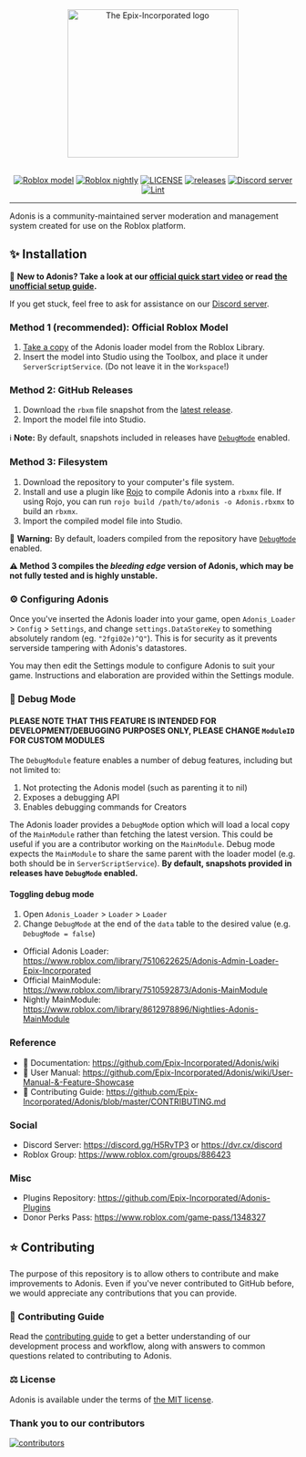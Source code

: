 <div align="center">

<img src="https://repository-images.githubusercontent.com/55325103/2bed6800-bfef-11eb-835b-99b981918623?width=300&height=260" alt="The Epix-Incorporated logo" width="300" height="260">

<div>&nbsp;</div>

[![Roblox model](https://img.shields.io/static/v1?label=roblox&message=model&color=blue&logo=roblox&logoColor=white)](https://www.roblox.com/library/7510622625/ "The offical Adonis admin model.")
[![Roblox nightly](https://img.shields.io/badge/roblox-nightly-blueviolet?logo=roblox)](https://www.roblox.com/library/8612978896/ "The beta testing source code modulescript.")
[![LICENSE](https://img.shields.io/github/license/Epix-Incorporated/Adonis)](https://github.com/Epix-Incorporated/Adonis/blob/master/LICENSE.md "The legal LICENSE governing the usage of the admin system.")
[![releases](https://img.shields.io/github/v/release/Epix-Incorporated/Adonis?label=version)](https://github.com/Epix-Incorporated/Adonis/releases "Downloadable versions of the admin system.")
[![Discord server](https://img.shields.io/discord/81902207070380032?label=discord&logo=discord&logoColor=white)](https://dvr.cx/discord "A Discord server where people can discuss Adonis related stuff and talk.")
[![Lint](https://github.com/Epix-Incorporated/Adonis/workflows/lint/badge.svg)](https://github.com/Epix-Incorporated/Adonis/actions/workflows/lint.yml "Allows to check if the code of the admin system is valid without errors.")

</div>

---

Adonis is a community-maintained server moderation and management system created for use on the Roblox platform.

<h2 id="install"> ✨ Installation </h2>

📢 **New to Adonis? Take a look at our [official quick start video](https://youtu.be/1f9x9gdxLjw) or read [the unofficial setup guide](https://devforum.roblox.com/t/1535122).**

If you get stuck, feel free to ask for assistance on our [Discord server](https://discord.gg/H5RvTP3).

### Method 1 (recommended): Official Roblox Model

1. [Take a copy](https://www.roblox.com/library/7510622625/) of the Adonis loader model from the Roblox Library.
2. Insert the model into Studio using the Toolbox, and place it under `ServerScriptService`. (Do not leave it in the `Workspace`!)

### Method 2: GitHub Releases

1. Download the `rbxm` file snapshot from the [latest release](https://github.com/Epix-Incorporated/Adonis/releases/latest).
2. Import the model file into Studio.

ℹ️ **Note:** By default, snapshots included in releases have [`DebugMode`](#debug-mode) enabled.

### Method 3: Filesystem

1. Download the repository to your computer's file system.
2. Install and use a plugin like [Rojo](https://rojo.space/) to compile Adonis into a `rbxmx` file.
    If using Rojo, you can run `rojo build /path/to/adonis -o Adonis.rbxmx` to build an `rbxmx`.
3. Import the compiled model file into Studio.

🔐 **Warning:** By default, loaders compiled from the repository have [`DebugMode`](#debug-mode) enabled.

**⚠️ Method 3 compiles the *bleeding edge* version of Adonis, which may be not fully tested and is highly unstable.**

<h3 id="configuring-adonis">⚙️ Configuring Adonis</h3>

Once you've inserted the Adonis loader into your game, open `Adonis_Loader` > `Config` > `Settings`, and change `settings.DataStoreKey` to something absolutely random (eg. `"2fgi02e)^Q"`). This is for security as it prevents serverside tampering with Adonis's datastores.

You may then edit the Settings module to configure Adonis to suit your game. Instructions and elaboration are provided within the Settings module.

<h3 id="debug-mode">🔧 Debug Mode</h3>

#### **PLEASE NOTE THAT THIS FEATURE IS INTENDED FOR DEVELOPMENT/DEBUGGING PURPOSES ONLY, PLEASE CHANGE `ModuleID` FOR CUSTOM MODULES**
The `DebugModule` feature enables a number of debug features, including but not limited to:

1. Not protecting the Adonis model (such as parenting it to nil)
2. Exposes a debugging API
3. Enables debugging commands for Creators

The Adonis loader provides a `DebugMode` option which will load a local copy of the `MainModule` rather than fetching the latest version. This could be useful if you are a contributor working on the `MainModule`. Debug mode expects the `MainModule` to share the same parent with the loader model (e.g. both should be in `ServerScriptService`). **By default, snapshots provided in releases have `DebugMode` enabled.**

#### Toggling debug mode

1. Open `Adonis_Loader` > `Loader` > `Loader`
2. Change `DebugMode` at the end of the `data` table to the desired value (e.g. `DebugMode = false`)

* Official Adonis Loader: <https://www.roblox.com/library/7510622625/Adonis-Admin-Loader-Epix-Incorporated>
* Official MainModule: <https://www.roblox.com/library/7510592873/Adonis-MainModule>
* Nightly MainModule: <https://www.roblox.com/library/8612978896/Nightlies-Adonis-MainModule>

### Reference

* 📄 Documentation: <https://github.com/Epix-Incorporated/Adonis/wiki>
* 📘 User Manual: <https://github.com/Epix-Incorporated/Adonis/wiki/User-Manual-&-Feature-Showcase>
* 📜 Contributing Guide: <https://github.com/Epix-Incorporated/Adonis/blob/master/CONTRIBUTING.md>

### Social

* Discord Server: <https://discord.gg/H5RvTP3> or <https://dvr.cx/discord>
* Roblox Group: <https://www.roblox.com/groups/886423>

### Misc

* Plugins Repository: <https://github.com/Epix-Incorporated/Adonis-Plugins>
* Donor Perks Pass: <https://www.roblox.com/game-pass/1348327>

## ⭐ Contributing

The purpose of this repository is to allow others to contribute and make improvements to Adonis. Even if you've never contributed to GitHub before, we would appreciate any contributions that you can provide.

### 📜 Contributing Guide

Read the [contributing guide](https://github.com/Epix-Incorporated/Adonis/blob/master/CONTRIBUTING.md) to get a better understanding of our development process and workflow, along with answers to common questions related to contributing to Adonis.

### ⚖️ License

Adonis is available under the terms of [the MIT license](https://github.com/Epix-Incorporated/Adonis/blob/master/LICENSE).

### Thank you to our contributors

[![contributors](https://contributors-img.web.app/image?repo=Epix-Incorporated/Adonis)](https://github.com/Epix-Incorporated/Adonis/graphs/contributors)


